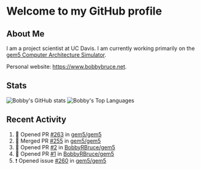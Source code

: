 # Welcome to my GitHub profile

## About Me

I am a project scientist at UC Davis. I am currently working primarily on the [gem5 Computer Architecture Simulator](https://github.com/gem5).

Personal website: <https://www.bobbybruce.net>.

## Stats

![Bobby's GitHub stats](https://github-readme-stats.vercel.app/api?username=bobbyrbruce&show_icons=true&theme=responsive&include_all_commits=true&count_private=true&show=reviews)
![Bobby's Top Languages ](https://github-readme-stats.vercel.app/api/top-langs/?username=bobbyrbruce&layout=compact&theme=responsive&count_private=true&langs_count=10)

## Recent Activity

<!--START_SECTION:activity-->
1. 💪 Opened PR [#263](https://github.com/gem5/gem5/pull/263) in [gem5/gem5](https://github.com/gem5/gem5)
2. 🎉 Merged PR [#255](https://github.com/gem5/gem5/pull/255) in [gem5/gem5](https://github.com/gem5/gem5)
3. 💪 Opened PR [#2](https://github.com/BobbyRBruce/gem5/pull/2) in [BobbyRBruce/gem5](https://github.com/BobbyRBruce/gem5)
4. 💪 Opened PR [#1](https://github.com/BobbyRBruce/gem5/pull/1) in [BobbyRBruce/gem5](https://github.com/BobbyRBruce/gem5)
5. ❗ Opened issue [#260](https://github.com/gem5/gem5/issues/260) in [gem5/gem5](https://github.com/gem5/gem5)
<!--END_SECTION:activity-->
